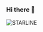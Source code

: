 ### Hi there 👋


![STARLINE](https://user-images.githubusercontent.com/67820811/222498943-4db10642-430d-4632-b38d-fb59dca9b6dc.png)
